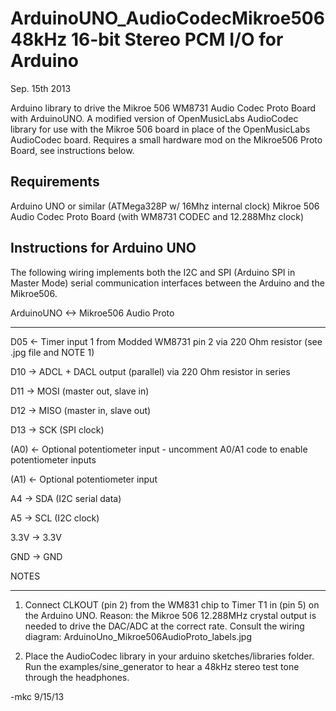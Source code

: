 ArduinoUNO_AudioCodecMikroe506 48kHz 16-bit Stereo PCM I/O for Arduino
======================================================================

Sep. 15th 2013

Arduino library to drive the Mikroe 506 WM8731 Audio Codec Proto Board with ArduinoUNO.
A modified version of OpenMusicLabs AudioCodec library for use with the Mikroe 506 board in place of the OpenMusicLabs AudioCodec board. Requires a small hardware mod on the Mikroe506 Proto Board, see instructions below.

Requirements
------------
Arduino UNO or similar (ATMega328P w/ 16Mhz internal clock)
Mikroe 506 Audio Codec Proto Board (with WM8731 CODEC and 12.288Mhz clock)

Instructions for Arduino UNO 
----------------------------

The following wiring implements both the I2C and SPI (Arduino SPI in Master Mode)
serial communication interfaces between the Arduino and the Mikroe506. 

ArduinoUNO <->   Mikroe506 Audio Proto
----------    ---------------------

D05    <-       Timer input 1 from Modded WM8731 pin 2 via 220 Ohm resistor (see .jpg file and NOTE 1)

D10    ->       ADCL + DACL output (parallel) via 220 Ohm resistor in series

D11    ->       MOSI (master out, slave in)

D12    ->       MISO (master in, slave out)

D13    ->       SCK  (SPI clock)

(A0)   <-       Optional potentiometer input - uncomment A0/A1 code to enable potentiometer inputs

(A1)   <-       Optional potentiometer input

A4     ->       SDA (I2C serial data)            

A5     ->       SCL (I2C clock)

3.3V   ->       3.3V

GND    ->       GND


NOTES

-----

1. Connect CLKOUT (pin 2) from the WM831 chip to Timer T1 in (pin 5) on the Arduino UNO. 
Reason: the Mikroe 506 12.288MHz crystal output is needed to drive the DAC/ADC at the correct rate.
Consult the wiring diagram: ArduinoUno_Mikroe506AudioProto_labels.jpg

2. Place the AudioCodec library in your arduino sketches/libraries folder. Run the examples/sine_generator to hear a 48kHz stereo test tone through the headphones.

-mkc 9/15/13


